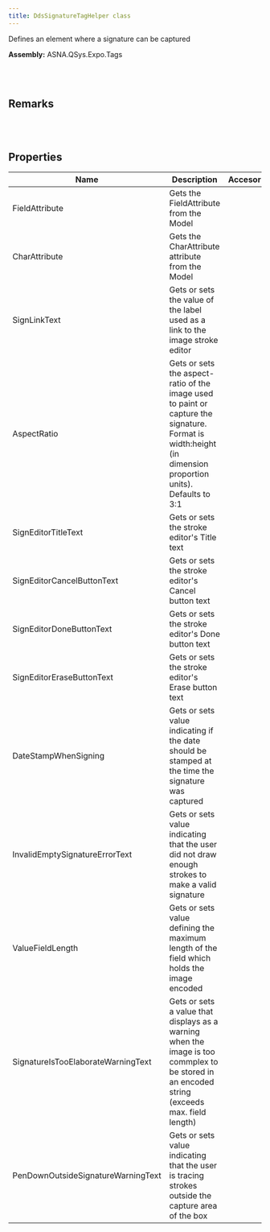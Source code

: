 ```yaml
---
title: DdsSignatureTagHelper class
---
```


Defines an element where a signature can be captured

**Assembly:** ASNA.QSys.Expo.Tags

<br>
<br>

## Remarks

<br>
<br>

## Properties
| Name | Description | Accesor
| --- | --- | ---
| FieldAttribute | Gets the FieldAttribute from the Model | 
| CharAttribute | Gets the CharAttribute attribute from the Model | 
| SignLinkText | Gets or sets the value of the label used as a link to the image stroke editor | 
| AspectRatio | Gets or sets the aspect-ratio of the image used to paint or capture the signature. Format is width:height (in dimension proportion units). Defaults to 3:1 | 
| SignEditorTitleText | Gets or sets the stroke editor's Title text | 
| SignEditorCancelButtonText | Gets or sets the stroke editor's Cancel button text | 
| SignEditorDoneButtonText | Gets or sets the stroke editor's Done button text | 
| SignEditorEraseButtonText | Gets or sets the stroke editor's Erase button text | 
| DateStampWhenSigning | Gets or sets value indicating if the date should be stamped at the time the signature was captured | 
| InvalidEmptySignatureErrorText | Gets or sets value indicating that the user did not draw enough strokes to make a valid signature | 
| ValueFieldLength | Gets or sets value defining the maximum length of the field which holds the image encoded | 
| SignatureIsTooElaborateWarningText | Gets or sets a value that displays as a warning when the image is too commplex to be stored in an encoded string (exceeds max. field length) | 
| PenDownOutsideSignatureWarningText | Gets or sets value indicating that the user is tracing strokes outside the capture area of the box | 

<br>
<br>

